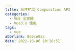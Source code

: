 ```yaml
---
title: 组件扩展 Composition API
categories:
  - VUE 全家桶
  - Vue3.x 使用
tags:
  - vue
abbrlink: 8c0ce92c
date: 2022-10-06 10:16:51
---
```

